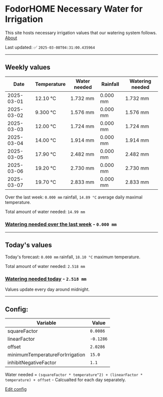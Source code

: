# FodorHOME Necessary Water for Irrigation

This site hosts necessary irrigation values that our watering system follows. [About](https://github.com/redyau/irrigation)

Last updated: ✅ `2025-03-08T04:31:00.435964`

---

## Weekly values

| Date | Temperature | Water needed | Rainfall | Watering needed |
|-----|-----|-----|-----|-----|
| 2025-03-01 | 12.10 °C | 1.732 mm | 0.000 mm | 1.732 mm |
| 2025-03-02 | 9.300 °C | 1.576 mm | 0.000 mm | 1.576 mm |
| 2025-03-03 | 12.00 °C | 1.724 mm | 0.000 mm | 1.724 mm |
| 2025-03-04 | 14.00 °C | 1.914 mm | 0.000 mm | 1.914 mm |
| 2025-03-05 | 17.90 °C | 2.482 mm | 0.000 mm | 2.482 mm |
| 2025-03-06 | 19.20 °C | 2.730 mm | 0.000 mm | 2.730 mm |
| 2025-03-07 | 19.70 °C | 2.833 mm | 0.000 mm | 2.833 mm |


Over the last week: `0.000 mm` rainfall, `14.89 °C` average daily maximal temperature.

Total amount of water needed: `14.99 mm`

### [Watering needed over the last week](lastweek.txt) - `0.000 mm`

---

## Today's values

Today's forecast: `0.000 mm` rainfall, `18.10 °C` maximum temperature.

Total amount of water needed: `2.518 mm`

### [Watering needed today](today.txt) - `2.518 mm`

Values update every day around midnight.

---

## Config:

| Variable | Value |
|-----|-----|
| squareFactor | `0.0086` |
| linearFactor | `-0.1286` |
| offset | `2.0286` |
| minimumTemperatureForIrrigation | `15.0` |
| inhibitNegativeFactor | `1.1` |

Water needed = `(squareFactor * temperature^2) + (linearFactor * temperature) + offset` - Calcualted for each day separately.

[Edit config](https://github.com/RedyAu/irrigation/edit/main/config.json)
